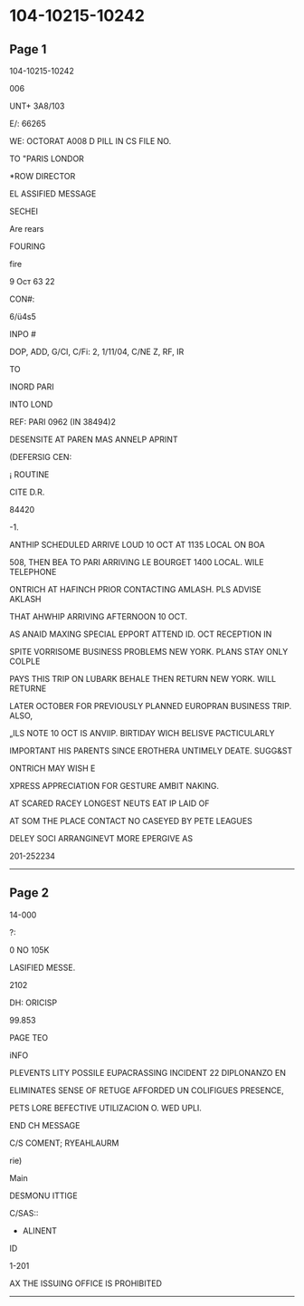 # 104-10215-10242

## Page 1

104-10215-10242

006

UNT+ 3A8/103

E/: 66265

WE: OCTORAT A008 D PILL IN CS FILE NO.

TO "PARIS LONDOR

*ROW DIRECTOR

EL ASSIFIED MESSAGE

SECHEI

Are rears

FOURING

fire

9 Ост 63 22

CON#:

6/ü4s5

INPO #

DOP, ADD, G/CI, C/Fi: 2, 1/11/04, C/NE Z, RF, IR

TO

INORD PARI

INTO LOND

REF: PARI 0962 (IN 38494)2

DESENSITE AT PAREN MAS ANNELP APRINT

(DEFERSIG CEN:

¡ ROUTINE

CITE D.R.

84420

-1.

ANTHIP SCHEDULED ARRIVE LOUD 10 OCT AT 1135 LOCAL ON BOA

508, THEN BEA TO PARI ARRIVING LE BOURGET 1400 LOCAL. WILE TELEPHONE

ONTRICH AT HAFINCH PRIOR CONTACTING AMLASH. PLS ADVISE AKLASH

THAT AHWHIP ARRIVING AFTERNOON 10 OCT.

AS ANAID MAXING SPECIAL EPPORT ATTEND ID. OCT RECEPTION IN

SPITE VORRISOME BUSINESS PROBLEMS NEW YORK. PLANS STAY ONLY COLPLE

PAYS THIS TRIP ON LUBARK BEHALE THEN RETURN NEW YORK. WILL RETURNE

LATER OCTOBER FOR PREVIOUSLY PLANNED EUROPRAN BUSINESS TRIP. ALSO,

„ILS NOTE 10 OCT IS ANVIIP. BIRTIDAY WICH BELISVE PACTICULARLY

IMPORTANT HIS PARENTS SINCE EROTHERA UNTIMELY DEATE. SUGG&ST

ONTRICH MAY WISH E

XPRESS APPRECIATION FOR GESTURE AMBIT NAKING.

AT SCARED RACEY LONGEST NEUTS EAT IP LAID OF

AT SOM THE PLACE CONTACT NO CASEYED BY PETE LEAGUES

DELEY SOCI ARRANGINEVT MORE EPERGIVE AS

201-252234

---

## Page 2

14-000

?:

0 NO 105K

LASIFIED MESSE.

2102

DH: ORICISP

99.853

PAGE TEO

iNFO

PLEVENTS LITY POSSILE EUPACRASSING INCIDENT 22 DIPLONANZO EN

ELIMINATES SENSE OF RETUGE AFFORDED UN COLIFIGUES PRESENCE,

PETS LORE BEFECTIVE UTILIZACION O. WED UPLI.

END CH MESSAGE

C/S COMENT; RYEAHLAURM

rie)

Main

DESMONU ITTIGE

C/SAS::

- ALINENT

ID

1-201

AX THE ISSUING OFFICE IS PROHIBITED

---

